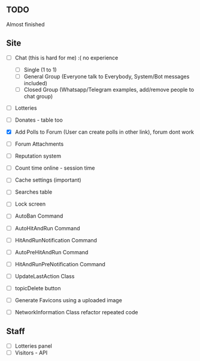 ## TODO
Almost finished

## Site
- [ ] Chat (this is hard for me) :( no experience
   - [ ] Single (1 to 1)
   - [ ] General Group (Everyone talk to Everybody, System/Bot messages included)
   - [ ] Closed Group (Whatsapp/Telegram examples, add/remove people to chat group)
- [ ] Lotteries
- [ ] Donates - table too
- [x] Add Polls to Forum (User can create polls in other link), forum dont work
- [ ] Forum Attachments
- [ ] Reputation system
- [ ] Count time online - session time
- [ ] Cache settings (important)
- [ ] Searches table
- [ ] Lock screen
- [ ] AutoBan Command
- [ ] AutoHitAndRun Command
- [ ] HitAndRunNotification Command
- [ ] AutoPreHitAndRun Command
- [ ] HitAndRunPreNotification Command
- [ ] UpdateLastAction Class
- [ ] topicDelete button
- [ ] Generate Favicons using a uploaded image
- [ ] NetworkInformation Class refactor repeated code


## Staff
- [ ] Lotteries panel
- [ ] Visitors - API
